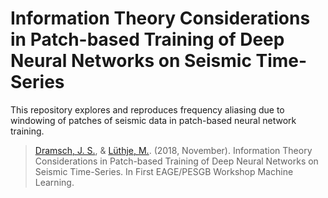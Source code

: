 # Information Theory Considerations in Patch-based Training of Deep Neural Networks on Seismic Time-Series

This repository explores and reproduces frequency aliasing due to windowing of patches of seismic data in patch-based neural network training.

> [Dramsch, J. S.](https://orcid.org/0000-0001-8273-905X), & [Lüthje, M.](https://orcid.org/0000-0003-2715-1653). (2018, November). Information Theory Considerations in Patch-based Training of Deep Neural Networks on Seismic Time-Series. In First EAGE/PESGB Workshop Machine Learning.